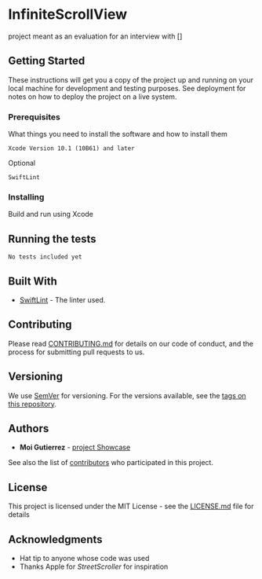 # InfiniteScrollView

project meant as an evaluation for an interview with []

## Getting Started

These instructions will get you a copy of the project up and running on your local machine for development and testing purposes. See deployment for notes on how to deploy the project on a live system.

### Prerequisites

What things you need to install the software and how to install them
```
Xcode Version 10.1 (10B61) and later
```
Optional
```
SwiftLint
```

### Installing
Build and run using Xcode

## Running the tests
```
No tests included yet
```
## Built With

* [SwiftLint](https://github.com/realm/SwiftLint) - The linter used.

## Contributing

Please read [CONTRIBUTING.md](https://gist.github.com/PurpleBooth/b24679402957c63ec426) for details on our code of conduct, and the process for submitting pull requests to us.

## Versioning

We use [SemVer](http://semver.org/) for versioning. For the versions available, see the [tags on this repository](https://github.com/your/project/tags). 

## Authors

* **Moi Gutierrez**  - [project Showcase](https://projectshowcase.me/moyoteg)

See also the list of [contributors](https://github.com/moyoteg/InfiniteScrollView/contributors) who participated in this project.

## License

This project is licensed under the MIT License - see the [LICENSE.md](LICENSE.md) file for details

## Acknowledgments

* Hat tip to anyone whose code was used
* Thanks Apple for *StreetScroller* for inspiration
